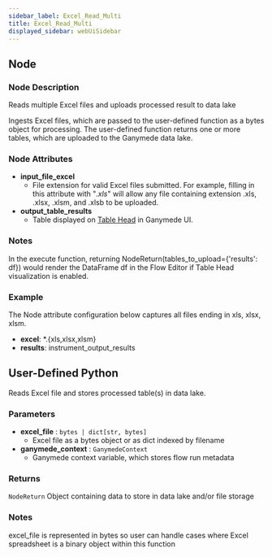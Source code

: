 ```yaml
---
sidebar_label: Excel_Read_Multi
title: Excel_Read_Multi
displayed_sidebar: webUiSidebar
---
```


## Node

### Node Description

Reads multiple Excel files and uploads processed result to data lake

Ingests Excel files, which are passed to the user-defined function as a bytes object
for processing.  The user-defined function returns one or more tables, which are
uploaded to the Ganymede data lake.

### Node Attributes

- **input_file_excel**
  - File extension for valid Excel files submitted.  For example, filling in this attribute with "*.xls*" will allow any file containing extension .xls, .xlsx, .xlsm, and .xlsb to be uploaded.
- **output_table_results**
  - Table displayed on [Table Head](https://docs.ganymede.bio/app/intro/Concepts#table-head) in Ganymede UI.

### Notes

In the execute function, returning NodeReturn(tables_to_upload=\{'results': df\}) would render the DataFrame df in the Flow Editor if Table Head visualization is enabled.

### Example

The Node attribute configuration below captures all files ending in xls, xlsx, xlsm.

- **excel**: *.\{xls,xlsx,xlsm\}
- **results**: instrument_output_results

## User-Defined Python

Reads Excel file and stores processed table(s) in data lake.

### Parameters

- **excel_file** : `bytes | dict[str, bytes]`
    - Excel file as a bytes object or as dict indexed by filename
- **ganymede_context** : `GanymedeContext`
    - Ganymede context variable, which stores flow run metadata

### Returns

`NodeReturn`
  Object containing data to store in data lake and/or file storage

### Notes

excel_file is represented in bytes so user can handle cases where Excel spreadsheet is
a binary object within this function
